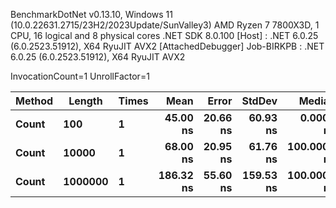 
BenchmarkDotNet v0.13.10, Windows 11 (10.0.22631.2715/23H2/2023Update/SunValley3)
AMD Ryzen 7 7800X3D, 1 CPU, 16 logical and 8 physical cores
.NET SDK 8.0.100
  [Host]     : .NET 6.0.25 (6.0.2523.51912), X64 RyuJIT AVX2 [AttachedDebugger]
  Job-BIRKPB : .NET 6.0.25 (6.0.2523.51912), X64 RyuJIT AVX2

InvocationCount=1  UnrollFactor=1  

 Method | Length  | Times | Mean      | Error    | StdDev    | Median      | Allocated |
------- |-------- |------ |----------:|---------:|----------:|------------:|----------:|
 **Count**  | **100**     | **1**     |  **45.00 ns** | **20.66 ns** |  **60.93 ns** |   **0.0000 ns** |     **544 B** |
 **Count**  | **10000**   | **1**     |  **68.00 ns** | **20.95 ns** |  **61.76 ns** | **100.0000 ns** |     **544 B** |
 **Count**  | **1000000** | **1**     | **186.32 ns** | **55.60 ns** | **159.53 ns** | **100.0000 ns** |     **496 B** |
